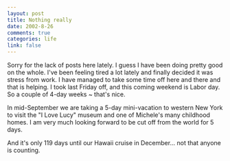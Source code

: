 ```yaml
--- 
layout: post
title: Nothing really
date: 2002-8-26
comments: true
categories: life
link: false
---
```

Sorry for the lack of posts here lately. I guess I have been doing pretty good on the whole. I've been feeling tired a lot lately and finally decided it was stress from work. I have managed to take some time off here and there and that is helping. I took last Friday off, and this coming weekend is Labor day. So a couple of 4-day weeks ~ that's nice.

In mid-September we are taking a 5-day mini-vacation to western New York to visit the "I Love Lucy" museum and one of Michele's many childhood homes. I am very much looking forward to be cut off from the world for 5 days.

And it's only 119 days until our Hawaii cruise in December... not that anyone is counting.

